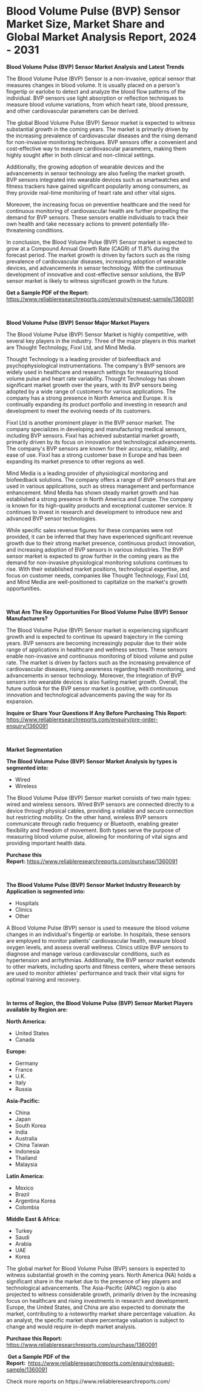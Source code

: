 <p><h1>Blood Volume Pulse (BVP) Sensor Market Size, Market Share and Global Market Analysis Report, 2024 - 2031</h1></p><p><strong>Blood Volume Pulse (BVP) Sensor Market Analysis and Latest Trends</strong></p>
<p><p>The Blood Volume Pulse (BVP) Sensor is a non-invasive, optical sensor that measures changes in blood volume. It is usually placed on a person's fingertip or earlobe to detect and analyze the blood flow patterns of the individual. BVP sensors use light absorption or reflection techniques to measure blood volume variations, from which heart rate, blood pressure, and other cardiovascular parameters can be derived.</p><p>The global Blood Volume Pulse (BVP) Sensor market is expected to witness substantial growth in the coming years. The market is primarily driven by the increasing prevalence of cardiovascular diseases and the rising demand for non-invasive monitoring techniques. BVP sensors offer a convenient and cost-effective way to measure cardiovascular parameters, making them highly sought after in both clinical and non-clinical settings.</p><p>Additionally, the growing adoption of wearable devices and the advancements in sensor technology are also fueling the market growth. BVP sensors integrated into wearable devices such as smartwatches and fitness trackers have gained significant popularity among consumers, as they provide real-time monitoring of heart rate and other vital signs.</p><p>Moreover, the increasing focus on preventive healthcare and the need for continuous monitoring of cardiovascular health are further propelling the demand for BVP sensors. These sensors enable individuals to track their own health and take necessary actions to prevent potentially life-threatening conditions.</p><p>In conclusion, the Blood Volume Pulse (BVP) Sensor market is expected to grow at a Compound Annual Growth Rate (CAGR) of 11.8% during the forecast period. The market growth is driven by factors such as the rising prevalence of cardiovascular diseases, increasing adoption of wearable devices, and advancements in sensor technology. With the continuous development of innovative and cost-effective sensor solutions, the BVP sensor market is likely to witness significant growth in the future.</p></p>
<p><strong>Get a Sample PDF of the Report:&nbsp;</strong> <a href="https://www.reliableresearchreports.com/enquiry/request-sample/1360091">https://www.reliableresearchreports.com/enquiry/request-sample/1360091</a></p>
<p>&nbsp;</p>
<p><strong>Blood Volume Pulse (BVP) Sensor Major Market Players</strong></p>
<p><p>The Blood Volume Pulse (BVP) Sensor Market is highly competitive, with several key players in the industry. Three of the major players in this market are Thought Technology, Fixxl Ltd, and Mind Media.</p><p>Thought Technology is a leading provider of biofeedback and psychophysiological instrumentations. The company's BVP sensors are widely used in healthcare and research settings for measuring blood volume pulse and heart rate variability. Thought Technology has shown significant market growth over the years, with its BVP sensors being adopted by a wide range of customers for various applications. The company has a strong presence in North America and Europe. It is continually expanding its product portfolio and investing in research and development to meet the evolving needs of its customers.</p><p>Fixxl Ltd is another prominent player in the BVP sensor market. The company specializes in developing and manufacturing medical sensors, including BVP sensors. Fixxl has achieved substantial market growth, primarily driven by its focus on innovation and technological advancements. The company's BVP sensors are known for their accuracy, reliability, and ease of use. Fixxl has a strong customer base in Europe and has been expanding its market presence to other regions as well.</p><p>Mind Media is a leading provider of physiological monitoring and biofeedback solutions. The company offers a range of BVP sensors that are used in various applications, such as stress management and performance enhancement. Mind Media has shown steady market growth and has established a strong presence in North America and Europe. The company is known for its high-quality products and exceptional customer service. It continues to invest in research and development to introduce new and advanced BVP sensor technologies.</p><p>While specific sales revenue figures for these companies were not provided, it can be inferred that they have experienced significant revenue growth due to their strong market presence, continuous product innovation, and increasing adoption of BVP sensors in various industries. The BVP sensor market is expected to grow further in the coming years as the demand for non-invasive physiological monitoring solutions continues to rise. With their established market positions, technological expertise, and focus on customer needs, companies like Thought Technology, Fixxl Ltd, and Mind Media are well-positioned to capitalize on the market's growth opportunities.</p></p>
<p>&nbsp;</p>
<p><strong>What Are The Key Opportunities For Blood Volume Pulse (BVP) Sensor Manufacturers?</strong></p>
<p><p>The Blood Volume Pulse (BVP) Sensor market is experiencing significant growth and is expected to continue its upward trajectory in the coming years. BVP sensors are becoming increasingly popular due to their wide range of applications in healthcare and wellness sectors. These sensors enable non-invasive and continuous monitoring of blood volume and pulse rate. The market is driven by factors such as the increasing prevalence of cardiovascular diseases, rising awareness regarding health monitoring, and advancements in sensor technology. Moreover, the integration of BVP sensors into wearable devices is also fueling market growth. Overall, the future outlook for the BVP sensor market is positive, with continuous innovation and technological advancements paving the way for its expansion.</p></p>
<p><strong>Inquire or Share Your Questions If Any Before Purchasing This Report:</strong> <a href="https://www.reliableresearchreports.com/enquiry/pre-order-enquiry/1360091">https://www.reliableresearchreports.com/enquiry/pre-order-enquiry/1360091</a></p>
<p>&nbsp;</p>
<p><strong>Market Segmentation</strong></p>
<p><strong>The Blood Volume Pulse (BVP) Sensor Market Analysis by types is segmented into:</strong></p>
<p><ul><li>Wired</li><li>Wireless</li></ul></p>
<p><p>The Blood Volume Pulse (BVP) Sensor market consists of two main types: wired and wireless sensors. Wired BVP sensors are connected directly to a device through physical cables, providing a reliable and secure connection but restricting mobility. On the other hand, wireless BVP sensors communicate through radio frequency or Bluetooth, enabling greater flexibility and freedom of movement. Both types serve the purpose of measuring blood volume pulse, allowing for monitoring of vital signs and providing important health data.</p></p>
<p><strong>Purchase this Report:&nbsp;</strong><a href="https://www.reliableresearchreports.com/purchase/1360091">https://www.reliableresearchreports.com/purchase/1360091</a></p>
<p>&nbsp;</p>
<p><strong>The Blood Volume Pulse (BVP) Sensor Market Industry Research by Application is segmented into:</strong></p>
<p><ul><li>Hospitals</li><li>Clinics</li><li>Other</li></ul></p>
<p><p>A Blood Volume Pulse (BVP) sensor is used to measure the blood volume changes in an individual's fingertip or earlobe. In hospitals, these sensors are employed to monitor patients' cardiovascular health, measure blood oxygen levels, and assess overall wellness. Clinics utilize BVP sensors to diagnose and manage various cardiovascular conditions, such as hypertension and arrhythmias. Additionally, the BVP sensor market extends to other markets, including sports and fitness centers, where these sensors are used to monitor athletes' performance and track their vital signs for optimal training and recovery.</p></p>
<p>&nbsp;</p>
<p><strong>In terms of Region, the Blood Volume Pulse (BVP) Sensor Market Players available by Region are:</strong></p>
<p>
    <p> <strong> North America: </strong>
        <ul>
            <li>United States</li>
            <li>Canada</li>
        </ul>
        </p> 
    <p> <strong> Europe: </strong>
        <ul>
            <li>Germany</li>
            <li>France</li>
            <li>U.K.</li>
            <li>Italy</li>
            <li>Russia</li>
        </ul>
        </p> 
    <p> <strong> Asia-Pacific: </strong>
        <ul>
            <li>China</li>
            <li>Japan</li>
            <li>South Korea</li>
            <li>India</li>
            <li>Australia</li>
            <li>China Taiwan</li>
            <li>Indonesia</li>
            <li>Thailand</li>
            <li>Malaysia</li>
        </ul>
        </p> 
    <p> <strong> Latin America: </strong>
        <ul>
            <li>Mexico</li>
            <li>Brazil</li>
            <li>Argentina Korea</li>
            <li>Colombia</li>
        </ul>
        </p> 
    <p> <strong> Middle East & Africa: </strong>
        <ul>
            <li>Turkey</li>
            <li>Saudi</li>
            <li>Arabia</li>
            <li>UAE</li>
            <li>Korea</li>
        </ul>
    </p>
    </p>
<p><p>The global market for Blood Volume Pulse (BVP) sensors is expected to witness substantial growth in the coming years. North America (NA) holds a significant share in the market due to the presence of key players and technological advancements. The Asia-Pacific (APAC) region is also projected to witness considerable growth, primarily driven by the increasing focus on healthcare and rising investments in research and development. Europe, the United States, and China are also expected to dominate the market, contributing to a noteworthy market share percentage valuation. As an analyst, the specific market share percentage valuation is subject to change and would require in-depth market analysis.</p></p>
<p><strong>Purchase this Report: </strong><a href="https://www.reliableresearchreports.com/purchase/1360091">https://www.reliableresearchreports.com/purchase/1360091</a></p>
<p>&nbsp;<strong>Get a Sample PDF of the Report:&nbsp;&nbsp;</strong><a href="https://www.reliableresearchreports.com/enquiry/request-sample/1360091">https://www.reliableresearchreports.com/enquiry/request-sample/1360091</a></p>
<p><strong></strong></p>
<p>Check more reports on https://www.reliableresearchreports.com/</p>